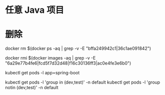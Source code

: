 # 任意 Java 项目


# 删除
docker rm $(docker ps -aq | grep -v -E "bffa249942c1|36c1ae091842")

docker rmi $(docker images -aq | grep -v -E "6a29e77b4fe6|fcd5f7d32d48|f16c30136ff3|ac0e4fe3e6b0")

kubectl get pods -l app=spring-boot

kubectl get pods -l 'group in (dev,test)' -n default
kubectl get pods -l 'group notin (dev,test)' -n default


